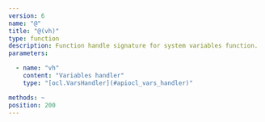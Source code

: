 ```yaml
---
version: 6
name: "@"
title: "@(vh)"
type: function
description: Function handle signature for system variables function.
parameters:

  - name: "vh"
    content: "Variables handler"
    type: "[ocl.VarsHandler](#apiocl_vars_handler)"

methods: ~
position: 200
---
```

